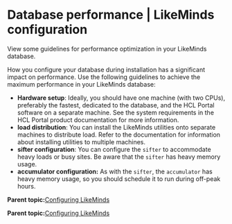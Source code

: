 # Database performance \| LikeMinds configuration

View some guidelines for performance optimization in your LikeMinds database.

How you configure your database during installation has a significant impact on performance. Use the following guidelines to achieve the maximum performance in your LikeMinds database:

-   **Hardware setup**: Ideally, you should have one machine \(with two CPUs\), preferably the fastest, dedicated to the database, and the HCL Portal software on a separate machine. See the system requirements in the HCL Portal product documentation for more information.
-   **load distribution**: You can install the LikeMinds utilities onto separate machines to distribute load. Refer to the documentation for information about installing utilities to multiple machines.
-   **sifter configuration**: You can configure the `sifter` to accommodate heavy loads or busy sites. Be aware that the `sifter` has heavy memory usage.
-   **accumulator configuration:** As with the `sifter`, the `accumulator` has heavy memory usage, so you should schedule it to run during off-peak hours.

**Parent topic:**[Configuring LikeMinds ](../pzn/pzn_configure_likemind_servers.md)

**Parent topic:**[Configuring LikeMinds ](../pzn/pzn_configure_likemind_servers.md)

